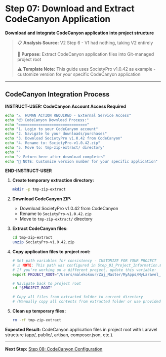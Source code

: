 # Step 07: Download and Extract CodeCanyon Application

**Download and integrate CodeCanyon application into project structure**

> 📋 **Analysis Source:** V2 Step 6 - V1 had nothing, taking V2 entirely
>
> 🎯 **Purpose:** Extract CodeCanyon application files into Git-managed project root
>
> ⚠️ **Template Note:** This guide uses SocietyPro v1.0.42 as example - customize version for your specific CodeCanyon application

---

## **CodeCanyon Integration Process**

**INSTRUCT-USER: CodeCanyon Account Access Required**

```bash
echo "⚠️  HUMAN ACTION REQUIRED - External Service Access"
echo "📦 CodeCanyon Download Process:"
echo "==============================="
echo "1. Login to your CodeCanyon account"
echo "2. Navigate to your downloads/purchases"
echo "3. Download SocietyPro v1.0.42 from CodeCanyon"
echo "4. Rename to: SocietyPro-v1.0.42.zip"
echo "5. Move to: tmp-zip-extract/ directory"
echo ""
echo "💡 Return here after download completes"
echo "📝 NOTE: Customize version number for your specific application"
```

**END-INSTRUCT-USER**

1. **Create temporary extraction directory:**

   ```bash
   mkdir -p tmp-zip-extract
   ```

2. **Download CodeCanyon ZIP:**

   - Download SocietyPro v1.0.42 from CodeCanyon
   - Rename to `SocietyPro-v1.0.42.zip`
   - Move to `tmp-zip-extract/` directory

3. **Extract CodeCanyon files:**

   ```bash
   cd tmp-zip-extract
   unzip SocietyPro-v1.0.42.zip
   ```

4. **Copy application files to project root:**

   ```bash
   # Set path variables for consistency - CUSTOMIZE FOR YOUR PROJECT
   # ⚠️ NOTE: This path was configured in Step_01_Project_Information.md
   # If you're working on a different project, update this variable:
   export PROJECT_ROOT="/Users/malekokour/Zaj_Master/MyApps/MyLaravel_Apps/2_Apps/SocietyPal-Project/SocietyPalApp-Master/SocietyPalApp-Root"  # ⚠️ CHANGE FOR YOUR PROJECT

   # Navigate back to project root
   cd "$PROJECT_ROOT"

   # Copy all files from extracted folder to current directory
   # (Manually copy all contents from extracted folder or use provided script)
   ```

5. **Clean up temporary files:**
   ```bash
   rm -rf tmp-zip-extract
   ```

**Expected Result:** CodeCanyon application files in project root with Laravel structure (app/, public/, artisan, composer.json, etc.).

---

**Next Step:** [Step 08: CodeCanyon Configuration](Step_08_CodeCanyon_Configuration.md)
